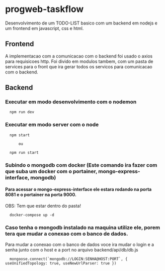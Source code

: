 # progweb-taskflow
Desenvolvimento de um TODO-LIST basico com um backend em nodejs e um frontend em javascript, css e html.

## Frontend
A implementacao com a comunicacao com o backend foi usado o axios para requisicoes http. Foi divido em modulos tambem,
com um pasta de services para o front que ira gerar todos os servicos para comunicacao com o backend.


## Backend

### Executar em modo desenvolvimento com o nodemon
```
  npm run dev 
```

### Executar em modo server com o node
```
  npm start 
  
      ou
 
  npm run start
```

### Subindo o mongodb com docker (Este comando ira fazer com que suba um docker com o portainer, mongo-express-interface, mongodb)
#### Para acessar o mongo-express-interface ele estara rodando na porta 8081 e o portainer na porta 9000.
OBS: Tem que estar dentro do pasta!
```
  docker-compose up -d 
```

### Caso tenha o mongodb instalado na maquina utilize ele, porem tera que mudar a conexao com o banco de dados.
Para mudar a conexao com o banco de dados voce ira mudar o login e a senha junto com o host e a port no arquivo
backend/api/db/db.js
```
  mongoose.connect(`mongodb://LOGIN:SENHA@HOST:PORT`, { useUnifiedTopology: true, useNewUrlParser: true })
```

